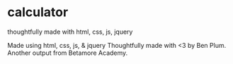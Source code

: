 # calculator
thoughtfully made with html, css, js, jquery

Made using html, css, js, & jquery
Thoughtfully made with <3 by Ben Plum.
Another output from Betamore Academy.
